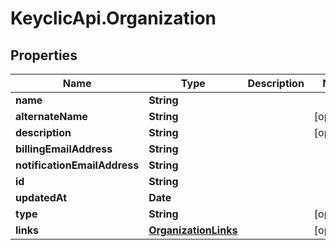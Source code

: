 # KeyclicApi.Organization

## Properties
Name | Type | Description | Notes
------------ | ------------- | ------------- | -------------
**name** | **String** |  | 
**alternateName** | **String** |  | [optional] 
**description** | **String** |  | [optional] 
**billingEmailAddress** | **String** |  | 
**notificationEmailAddress** | **String** |  | 
**id** | **String** |  | 
**updatedAt** | **Date** |  | 
**type** | **String** |  | [optional] 
**links** | [**OrganizationLinks**](OrganizationLinks.md) |  | [optional] 


